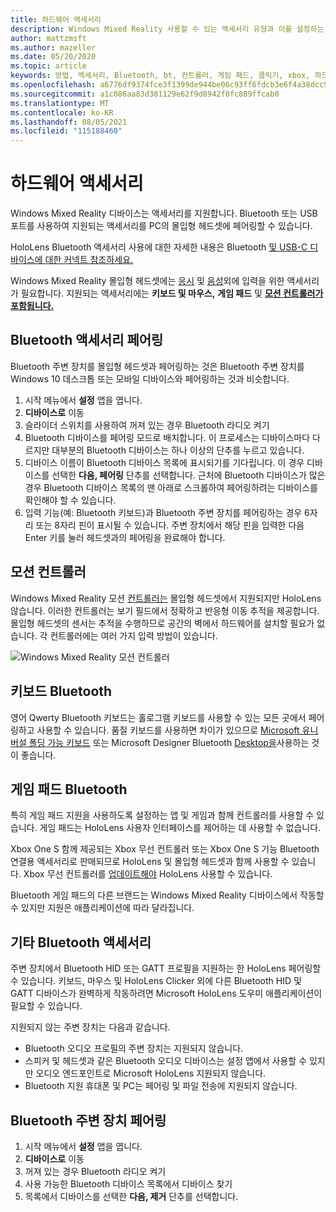 ```yaml
---
title: 하드웨어 액세서리
description: Windows Mixed Reality 사용할 수 있는 액세서리 유형과 이를 설정하는 방법을 설명합니다.
author: mattzmsft
ms.author: mazeller
ms.date: 05/20/2020
ms.topic: article
keywords: 방법, 액세서리, Bluetooth, bt, 컨트롤러, 게임 패드, 클릭기, xbox, 하드웨어, 혼합 현실 헤드셋, windows mixed reality 헤드셋, 가상 현실 헤드셋, 모션 컨트롤러
ms.openlocfilehash: a6776df9374fce3f1399de944be06c93ff6fdcb3e6f4a38dcc92453556857376
ms.sourcegitcommit: a1c086aa83d381129e62f9d8942f0fc889ffcab0
ms.translationtype: MT
ms.contentlocale: ko-KR
ms.lasthandoff: 08/05/2021
ms.locfileid: "115188460"
---
```

# <a name="hardware-accessories"></a>하드웨어 액세서리

Windows Mixed Reality 디바이스는 액세서리를 지원합니다. Bluetooth 또는 USB 포트를 사용하여 지원되는 액세서리를 PC의 몰입형 헤드셋에 페어링할 수 있습니다.

HoloLens Bluetooth 액세서리 사용에 대한 자세한 내용은 Bluetooth [및 USB-C 디바이스에 대한 커넥트 참조하세요.](/hololens/hololens-connect-devices)

Windows Mixed Reality 몰입형 헤드셋에는 [응시](../design/gaze-and-commit.md) 및 [음성](../design/voice-input.md)외에 입력을 위한 액세서리가 필요합니다. 지원되는 액세서리에는 **키보드 및 마우스,** **게임 패드** 및 **[모션 컨트롤러가 포함됩니다.](../design/motion-controllers.md)**

## <a name="pairing-bluetooth-accessories"></a>Bluetooth 액세서리 페어링

Bluetooth 주변 장치를 몰입형 헤드셋과 페어링하는 것은 Bluetooth 주변 장치를 Windows 10 데스크톱 또는 모바일 디바이스와 페어링하는 것과 비슷합니다.

1. 시작 메뉴에서 **설정** 앱을 엽니다.
2. **디바이스로** 이동
3. 슬라이더 스위치를 사용하여 꺼져 있는 경우 Bluetooth 라디오 켜기
4. Bluetooth 디바이스를 페어링 모드로 배치합니다. 이 프로세스는 디바이스마다 다르지만 대부분의 Bluetooth 디바이스는 하나 이상의 단추를 누르고 있습니다.
5. 디바이스 이름이 Bluetooth 디바이스 목록에 표시되기를 기다립니다. 이 경우 디바이스를 선택한 **다음, 페어링** 단추를 선택합니다. 근처에 Bluetooth 디바이스가 많은 경우 Bluetooth 디바이스 목록의 맨 아래로 스크롤하여 페어링하려는 디바이스를 확인해야 할 수 있습니다.
6. 입력 기능(예: Bluetooth 키보드)과 Bluetooth 주변 장치를 페어링하는 경우 6자리 또는 8자리 핀이 표시될 수 있습니다. 주변 장치에서 해당 핀을 입력한 다음 Enter 키를 눌러 헤드셋과의 페어링을 완료해야 합니다.

## <a name="motion-controllers"></a>모션 컨트롤러

Windows Mixed Reality 모션 [컨트롤러는](../design/motion-controllers.md) 몰입형 헤드셋에서 지원되지만 HoloLens 않습니다. 이러한 컨트롤러는 보기 필드에서 정확하고 반응형 이동 추적을 제공합니다. 몰입형 헤드셋의 센서는 추적을 수행하므로 공간의 벽에서 하드웨어를 설치할 필요가 없습니다. 각 컨트롤러에는 여러 가지 입력 방법이 있습니다.

![Windows Mixed Reality 모션 컨트롤러](../design/images/winmr-ck-1080x1080-350px.jpg)

## <a name="bluetooth-keyboards"></a>키보드 Bluetooth

영어 Qwerty Bluetooth 키보드는 홀로그램 키보드를 사용할 수 있는 모든 곳에서 페어링하고 사용할 수 있습니다. 품질 키보드를 사용하면 차이가 있으므로 [Microsoft 유니버설 폴딩 가능 키보드](https://www.microsoft.com/accessories/products/keyboards/universal-foldable-keyboard/gu5-00001) 또는 Microsoft Designer Bluetooth [Desktop을](https://www.microsoft.com/accessories/products/keyboards/designer-bluetooth-desktop/7n9-00001)사용하는 것이 좋습니다.

## <a name="bluetooth-gamepads"></a>게임 패드 Bluetooth

특히 게임 패드 지원을 사용하도록 설정하는 앱 및 게임과 함께 컨트롤러를 사용할 수 있습니다. 게임 패드는 HoloLens 사용자 인터페이스를 제어하는 데 사용할 수 없습니다.

Xbox One S 함께 제공되는 Xbox 무선 컨트롤러 또는 Xbox One S 기능 Bluetooth 연결용 액세서리로 판매되므로 HoloLens 및 몰입형 헤드셋과 함께 사용할 수 있습니다. Xbox 무선 컨트롤러를 [업데이트해야](https://support.xbox.com/xbox-one/accessories/update-controller-for-stereo-headset-adapter) HoloLens 사용할 수 있습니다.

Bluetooth 게임 패드의 다른 브랜드는 Windows Mixed Reality 디바이스에서 작동할 수 있지만 지원은 애플리케이션에 따라 달라집니다.

## <a name="other-bluetooth-accessories"></a>기타 Bluetooth 액세서리

주변 장치에서 Bluetooth HID 또는 GATT 프로필을 지원하는 한 HoloLens 페어링할 수 있습니다. 키보드, 마우스 및 HoloLens Clicker 외에 다른 Bluetooth HID 및 GATT 디바이스가 완벽하게 작동하려면 Microsoft HoloLens 도우미 애플리케이션이 필요할 수 있습니다.

지원되지 않는 주변 장치는 다음과 같습니다.

* Bluetooth 오디오 프로필의 주변 장치는 지원되지 않습니다.
* 스피커 및 헤드셋과 같은 Bluetooth 오디오 디바이스는 설정 앱에서 사용할 수 있지만 오디오 엔드포인트로 Microsoft HoloLens 지원되지 않습니다.
* Bluetooth 지원 휴대폰 및 PC는 페어링 및 파일 전송에 지원되지 않습니다.

## <a name="unpairing-a-bluetooth-peripheral"></a>Bluetooth 주변 장치 페어링

1. 시작 메뉴에서 **설정** 앱을 엽니다.
2. **디바이스로** 이동
3. 꺼져 있는 경우 Bluetooth 라디오 켜기
4. 사용 가능한 Bluetooth 디바이스 목록에서 디바이스 찾기
5. 목록에서 디바이스를 선택한 **다음, 제거** 단추를 선택합니다.